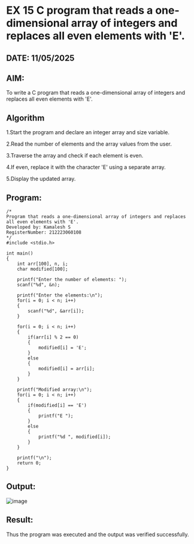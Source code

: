 # EX 15 C program that reads a one-dimensional array of integers and replaces all even elements with 'E'.
## DATE: 11/05/2025
## AIM:
To write a C program that reads a one-dimensional array of integers and replaces all even elements with 'E'.

## Algorithm
1.Start the program and declare an integer array and size variable.

2.Read the number of elements and the array values from the user.

3.Traverse the array and check if each element is even.

4.If even, replace it with the character 'E' using a separate array.

5.Display the updated array.

## Program:
```
/*
Program that reads a one-dimensional array of integers and replaces all even elements with 'E'.
Developed by: Kamalesh S
RegisterNumber: 212223060108 
*/
#include <stdio.h>

int main()
{
    int arr[100], n, i;
    char modified[100];

    printf("Enter the number of elements: ");
    scanf("%d", &n);

    printf("Enter the elements:\n");
    for(i = 0; i < n; i++)
    {
        scanf("%d", &arr[i]);
    }

    for(i = 0; i < n; i++)
    {
        if(arr[i] % 2 == 0)
        {
            modified[i] = 'E';
        }
        else
        {
            modified[i] = arr[i]; 
        }
    }

    printf("Modified array:\n");
    for(i = 0; i < n; i++)
    {
        if(modified[i] == 'E')
        {
            printf("E ");
        }
        else
        {
            printf("%d ", modified[i]);
        }
    }

    printf("\n");
    return 0;
}

```

## Output:

![image](https://github.com/user-attachments/assets/919cec5f-5218-492f-8bc2-8b93dbdebeea)


## Result:
Thus the program was executed and the output was verified successfully.
